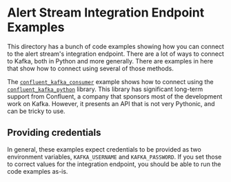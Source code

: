 # Alert Stream Integration Endpoint Examples #

This directory has a bunch of code examples showing how you can connect to the alert stream's integration endpoint.
There are a lot of ways to connect to Kafka, both in Python and more generally.
There are examples in here that show how to connect using several of those methods.

The [`confluent_kafka_consumer`](./confluent_kafka_consumer) example shows how to connect using the [`confluent_kafka_python`](https://github.com/confluentinc/confluent-kafka-python) library.
This library has significant long-term support from Confluent, a company that sponsors most of the development work on Kafka.
However, it presents an API that is not very Pythonic, and can be tricky to use.

## Providing credentials

In general, these examples expect credentials to be provided as two environment variables, `KAFKA_USERNAME` and `KAFKA_PASSWORD`.
If you set those to correct values for the integration endpoint, you should be able to run the code examples as-is.
